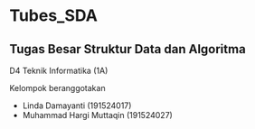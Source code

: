 # Tubes_SDA
## Tugas Besar Struktur Data dan Algoritma
D4 Teknik Informatika (1A)

Kelompok beranggotakan
- Linda Damayanti (191524017)
- Muhammad Hargi Muttaqin (191524027)

